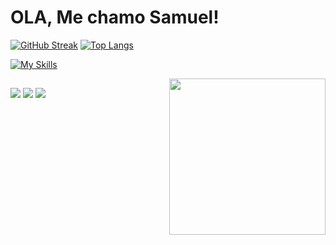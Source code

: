 # OLA, Me chamo Samuel!
<a href="https://github.com/SamuelDomingos" />

[![GitHub Streak](https://streak-stats.demolab.com?user=SamuelDomingos&theme=tokyonight&hide_border=true&locale=pt-br)](https://git.io/streak-stats)
[![Top Langs](https://github-readme-stats.vercel.app/api/top-langs/?username=SamuelDomingos&show_icons=true&theme=tokyonight)](https://github.com/SamuelDomingos/github-readme-stats)

[![My Skills](https://skillicons.dev/icons?i=js,html,css,jquery,react,vscode&theme=dark)](https://skillicons.dev)

<div class=icons>
  <img align="right" width="250" src='https://c.tenor.com/pzcI5oJKQtsAAAAC/anime-boy.gif'/>
</div><!--ICONS-->


##

<div class="links">
  
  <a target="_blank" href="https://discord.com/channels/@SpaceX#4037"><img src='https://img.shields.io/badge/Discord-7289DA?style=for-the-badge&logo=discord&logoColor=white' /></a>
  <a target="_blank" href="https://www.instagram.com/fs.domingos/"><img src='https://img.shields.io/badge/Instagram-E4405F?style=for-the-badge&logo=instagram&logoColor=white' /></a>
  <a target= "_blank" href="https://www.linkedin.com/in/samuel-domigos-304b461a8/"><img src="https://img.shields.io/badge/LinkedIn-0077B5?style=for-the-badge&logo=linkedin&logoColor=white" />
  </a>
  
</div><!--LINKS-->
